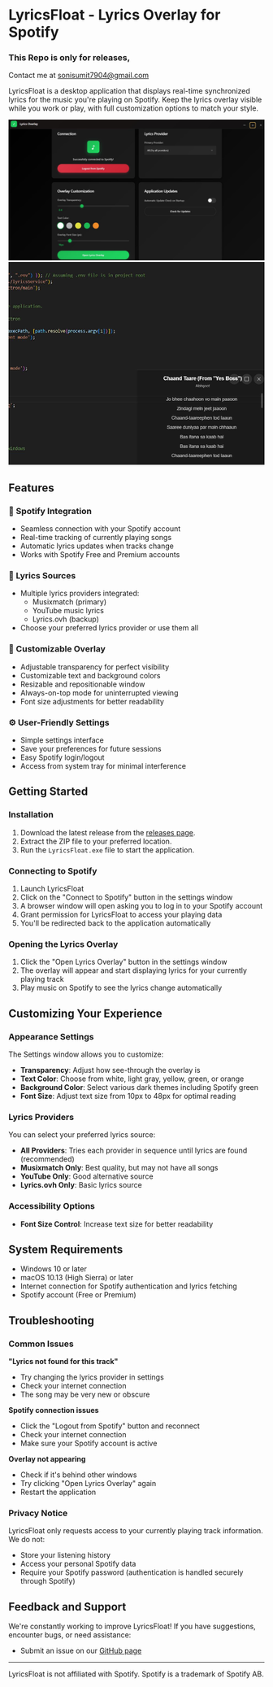 # LyricsFloat - Lyrics Overlay for Spotify

### This Repo is only for releases,

Contact me at sonisumit7904@gmail.com

LyricsFloat is a desktop application that displays real-time synchronized lyrics for the music you're playing on Spotify. Keep the lyrics overlay visible while you work or play, with full customization options to match your style.

![LyricsFloat Demo](icons/preview.png)
![LyricsFloat Demo](icons/overlay.png)

## Features

### 🎵 Spotify Integration
- Seamless connection with your Spotify account
- Real-time tracking of currently playing songs
- Automatic lyrics updates when tracks change
- Works with Spotify Free and Premium accounts

### 📝 Lyrics Sources
- Multiple lyrics providers integrated:
  - Musixmatch (primary)
  - YouTube music lyrics
  - Lyrics.ovh (backup)
- Choose your preferred lyrics provider or use them all

### 🎨 Customizable Overlay
- Adjustable transparency for perfect visibility
- Customizable text and background colors
- Resizable and repositionable window
- Always-on-top mode for uninterrupted viewing
- Font size adjustments for better readability

### ⚙️ User-Friendly Settings
- Simple settings interface
- Save your preferences for future sessions
- Easy Spotify login/logout
- Access from system tray for minimal interference

## Getting Started

### Installation

1. Download the latest release from the [releases page](https://github.com/sonisumit7904/LyricsFloat_Desktop_Releases/releases).
2. Extract the ZIP file to your preferred location.
3. Run the `LyricsFloat.exe` file to start the application.

### Connecting to Spotify

1. Launch LyricsFloat
2. Click on the "Connect to Spotify" button in the settings window
3. A browser window will open asking you to log in to your Spotify account
4. Grant permission for LyricsFloat to access your playing data
5. You'll be redirected back to the application automatically

### Opening the Lyrics Overlay

1. Click the "Open Lyrics Overlay" button in the settings window
2. The overlay will appear and start displaying lyrics for your currently playing track
3. Play music on Spotify to see the lyrics change automatically

## Customizing Your Experience

### Appearance Settings

The Settings window allows you to customize:
- **Transparency**: Adjust how see-through the overlay is
- **Text Color**: Choose from white, light gray, yellow, green, or orange
- **Background Color**: Select various dark themes including Spotify green
- **Font Size**: Adjust text size from 10px to 48px for optimal reading

### Lyrics Providers

You can select your preferred lyrics source:
- **All Providers**: Tries each provider in sequence until lyrics are found (recommended)
- **Musixmatch Only**: Best quality, but may not have all songs
- **YouTube Only**: Good alternative source
- **Lyrics.ovh Only**: Basic lyrics source

### Accessibility Options

- **Font Size Control**: Increase text size for better readability

## System Requirements

- Windows 10 or later
- macOS 10.13 (High Sierra) or later
- Internet connection for Spotify authentication and lyrics fetching
- Spotify account (Free or Premium)

## Troubleshooting

### Common Issues

**"Lyrics not found for this track"**
- Try changing the lyrics provider in settings
- Check your internet connection
- The song may be very new or obscure

**Spotify connection issues**
- Click the "Logout from Spotify" button and reconnect
- Check your internet connection
- Make sure your Spotify account is active

**Overlay not appearing**
- Check if it's behind other windows
- Try clicking "Open Lyrics Overlay" again
- Restart the application

### Privacy Notice

LyricsFloat only requests access to your currently playing track information. We do not:
- Store your listening history
- Access your personal Spotify data
- Require your Spotify password (authentication is handled securely through Spotify)

## Feedback and Support

We're constantly working to improve LyricsFloat! If you have suggestions, encounter bugs, or need assistance:
- Submit an issue on our [GitHub page](https://github.com/sonisumit7904/LyricsFloat_Desktop_Releases/issues)

---

LyricsFloat is not affiliated with Spotify. Spotify is a trademark of Spotify AB.